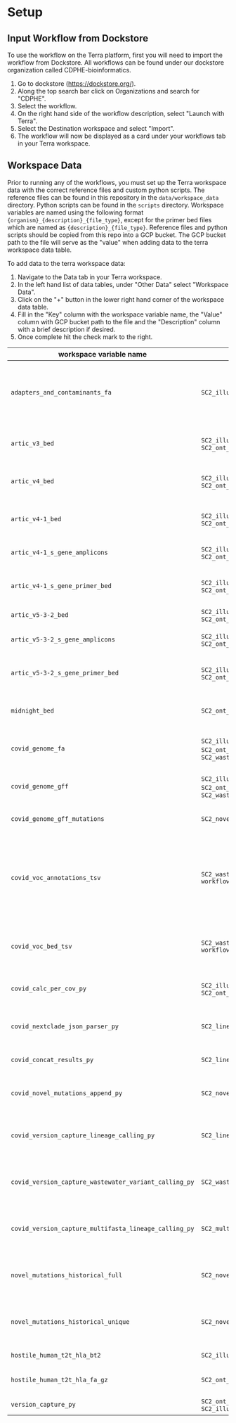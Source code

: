 # Setup

## Input Workflow from Dockstore
To use the workflow on the Terra platform, first you will need to import the workflow from Dockstore. All workflows can be found under our dockstore organization called CDPHE-bioinformatics.
1. Go to dockstore (https://dockstore.org/).
2. Along the top search bar click on Organizations and search for "CDPHE".
3. Select the workflow.
4. On the right hand side of the workflow description, select "Launch with Terra".
5. Select the Destination workspace and select "Import". 
6. The workflow will now be displayed as a card under your workflows tab in your Terra workspace. 

## Workspace Data
Prior to running any of the workflows, you must set up the Terra workspace data with the correct reference files and custom python scripts. The reference files can be found in this repository in the `data/workspace_data` directory. Python scripts can be found in the `scripts` directory. Workspace variables are named using the following format `{organism}_{description}_{file_type}`, except for the primer bed files which are named as `{description}_{file_type}`. Reference files and python scripts should be copied from this repo into a GCP bucket. The GCP bucket path to the file will serve as the "value" when adding data to the terra workspace data table. 

To add data to the terra workspace data:
1. Navigate to the Data tab in your Terra workspace.
2. In the left hand list of data tables, under "Other Data" select "Workspace Data".
3. Click on the "+" button in the lower right hand corner of the workspace data table. 
4. Fill in the "Key" column with the workspace variable name, the "Value" column with GCP bucket path to the file and the "Description" column with a brief description if desired. 
5. Once complete hit the check mark to the right.

| workspace variable name | workflow|  file name | description | 
|-------------------|-----------------|--------------------|-----------------|
| `adapters_and_contaminants_fa` | `SC2_illumina_pe_assembly` | Adapters_plus_PhiX_174.fasta | adapters sequences and containment sequences removed during fastq cleaning and filtering using SeqyClean. Thanks to Erin Young at Utah Public Health Laboratory for providing this file!  |
| `artic_v3_bed` |  `SC2_illumina_pe_assembly`, `SC2_ont_assembly` |artic_V3_nCoV-2019.primer.bed| primer bed file for the Artic V3 tiled amplicon primer set. Thanks to Theiagen Genomics for providing this file! |
| `artic_v4_bed` | `SC2_illumina_pe_assembly`, `SC2_ont_assembly` |artic_V4_nCoV-2019.primer.bed | primer bed file for the Artic V4 tiled amplicon primer set. Thanks to Theiagen Genomics for providing this file! |
| `artic_v4-1_bed` | `SC2_illumina_pe_assembly`, `SC2_ont_assembly` |artic_V4-1_nCoV-2019.primer.bed | primer bed file for the Artic V4.1 tiled amplicon primer set. Thanks to Theiagen Genomics for providing this file! |
| `artic_v4-1_s_gene_amplicons` | `SC2_illumina_pe_assembly`, `SC2_ont_assembly` |artic_v4_1_s_gene_amplicons.tsv|coordinate positions of S gene amplicons using the artic V4.1 primers|
| `artic_v4-1_s_gene_primer_bed` | `SC2_illumina_pe_assembly`, `SC2_ont_assembly` | S_gene_V4-1_nCoV-2021.primer.bed|primer sequences and coordinate positions of primer binding region of Artic v4.1 primers|
| `artic_v5-3-2_bed` | `SC2_illumina_pe_assembly`, `SC2_ont_assembly` | artic_v5-3-2_nCoV-2023.primer.bed|primer bed file for the Artic V5.3.2 tiled amplicon primer set. |
| `artic_v5-3-2_s_gene_amplicons` | `SC2_illumina_pe_assembly`, `SC2_ont_assembly` |artic_v5-3-2_s_gene_amplicons.tsv| coordinate positions of S gene amplicons using the artic V5.3.2 primers|
| `artic_v5-3-2_s_gene_primer_bed` | `SC2_illumina_pe_assembly`, `SC2_ont_assembly` | S_gene_V5-3-2_nCoV-2021.primer.bed| primer sequences and coordinate positions of primer binding region of Artic v5.3.2 primers|
| `midnight_bed` | `SC2_ont_assembly` | Midnight_Primers_SARS-CoV-2.scheme.bed | primer bed file for the Midnight tiled amplicon primer set. Thanks to Theiagen Genomics for providing this file! |
| `covid_genome_fa` | `SC2_illumina_pe_assembly`,  `SC2_ont_assembly`, `SC2_wastewater_variant_calling` |MN908947-2_reference.fasta | SARS-CoV-2 whole genome reference sequence in fasta format (we use NCBI genbank ID MN908947.3) |
| `covid_genome_gff` | `SC2_illumina_pe_assembly`, `SC2_ont_assembly`, `SC2_wastewater_variant_calling` | NC_045512-2_reference.gff| whole genome reference sequence annotation file in gff format (we use NCBI genbank ID MN908947.3) |
| `covid_genome_gff_mutations` | `SC2_novel_mutations` | novel_mutations_gff.tsv | tsv formatted version of `covid_genome_gff` for use with `novel_mutations_append_py` |
| `covid_voc_annotations_tsv` | `SC2_wastewater_variant_calling workflow` | SC2_voc_annotations_20220711.tsv | For wastewater only. List of amino acid (AA) substitutions and lineages containing those AA substitutions; for a lineage to be associated with a given AA substitution, 90% of publicly available sequences must contain the AA substitution (the 90% cutoff was determined using outbreak.info) |
| `covid_voc_bed_tsv` | `SC2_wastewater_variant_calling workflow` | SC2_voc_mutations_20220711.tsv |  For wastewater only. List of nucleotide genome positions in relation to the MN908947.3 reference genome of know mutations |
| `covid_calc_per_cov_py` | `SC2_illumina_pe_assembly`, `SC2_ont_assembly` |calc_percent_coverage.py | see detailed description in the readme file found in `./python_scripts/` repo directory|
| `covid_nextclade_json_parser_py` | `SC2_lineage_calling_and_results` | nextclade_json_parser.py | see detailed description in the readme file found in `./python_scripts/` repo directory|
| `covid_concat_results_py` | `SC2_lineage_calling_and_results` | concat_seq_metrics_and_lineages_results.py | see detailed description in the readme file found in `./python_scripts` repo directory |
| `covid_novel_mutations_append_py` | `SC2_novel_mutations` | novel_mutations_append.py | see detailed description in the readme file found in `./python_scripts/` repo directory 
| `covid_version_capture_lineage_calling_py` | `SC2_lineage_calling_and_results` | version_capture_lineage_calling_and_results.py| generates version capture output file for software versions used in the SC2_lineage_calling_and_results workflow|
| `covid_version_capture_wastewater_variant_calling_py` | `SC2_wastewater_variant_calling` | version_capture_wastewater_variant_calling.py| generates version capture output file for software versions used in the SC2_wastewater_variant_calling workflow|
| `covid_version_capture_multifasta_lineage_calling_py` | `SC2_multifasta_lineage_calling` | version_capture_multifasta_lineage_calling.py| generates version capture output file for software versions used in the SC2_multifasta_lineage_calling workflow|
| `novel_mutations_historical_full` | `SC2_novel_mutations` | novel_mutations.py | for wastewater only. See detailed description in the readme file found in `./python_scripts/` repo directory |
| `novel_mutations_historical_unique` | `SC2_novel_mutations` | novel_mutations.py | for wastewater only. See detailed description in the readme file found in `./python_scripts/` repo directory |
| `hostile_human_t2t_hla_bt2` | `SC2_illumina_pe_assembly` | human-t2t-hla.1.bt2, human-t2t-hla.2.bt2, ... | hostile read scrubbing bowtie2 default reference genome index |
| `hostile_human_t2t_hla_fa_gz` | `SC2_ont_assembly` | human-t2t-hla.fa.gz | hostile read scrubbing minimap2 default reference genome |
| `version_capture_py` | `SC2_ont_assembly`, `SC2_illumina_pe_assembly` | version_capture.py | general script for creating version capture CSV file |